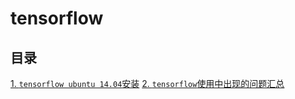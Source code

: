 # tensorflow

## 目录
[1. `tensorflow ubuntu 14.04`安装](./doc/tensorflow_install.md)
[2. `tensorflow`使用中出现的问题汇总](./doc/tensorflow_Q-A.md)


